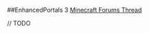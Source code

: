 ##EnhancedPortals 3
[Minecraft Forums Thread](http://www.minecraftforum.net/topic/1301217-)

// TODO
